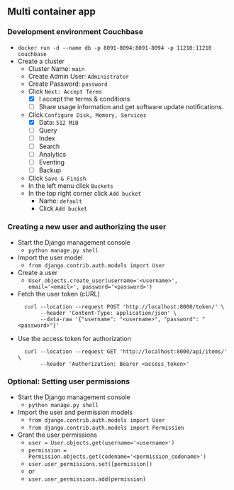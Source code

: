 ## Multi container app

### Development environment Couchbase

- `docker run -d --name db -p 8091-8094:8091-8094 -p 11210:11210 couchbase`
- Create a cluster
  - Cluster Name: `main`
  - Create Admin User: `Administrator`
  - Create Password: `password`
  - Click `Next: Accept Terms`
    - [x] I accept the terms & conditions
    - [ ] Share usage information and get software update notifications.
  - Click `Configure Disk, Memory, Services`
      - [x] Data: `512 MiB`
      - [ ] Query
      - [ ] Index
      - [ ] Search
      - [ ] Analytics
      - [ ] Eventing
      - [ ] Backup
  - Click `Save & Finish`
  - In the left menu click `Buckets`
  - In the top right corner click `Add bucket`
    - Name: `default`
    - Click `Add bucket`

### Creating a new user and authorizing the user

- Start the Django management console
  - `python manage.py shell`
- Import the user model
  - `from django.contrib.auth.models import User`
- Create a user
  - `User.objects.create_user(username='<username>', email='<email>', password='<password>')`
- Fetch the user token (cURL)
  ```
    curl --location --request POST 'http://localhost:8000/token/' \
         --header 'Content-Type: application/json' \
         --data-raw '{"username": "<username>", "password": "<password>"}'
  ```
- Use the access token for authorization
  ```
    curl --location --request GET 'http://localhost:8000/api/items/' \
         --header 'Authorization: Bearer <access_token>'
  ```

### Optional: Setting user permissions

- Start the Django management console
  - `python manage.py shell`
- Import the user and permission models
  - `from django.contrib.auth.models import User`
  - `from django.contrib.auth.models import Permission`
- Grant the user permissions
  - `user = User.objects.get(username='<username>')`
  - `permission = Permission.objects.get(codename='<permission_codename>')`
  - `user.user_permissions.set([permission])`
  - or
  - `user.user_permissions.add(permission)`